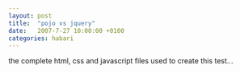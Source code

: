 ```yaml
---
layout: post
title:  "pojo vs jquery"
date:   2007-7-27 10:00:00 +0100
categories: habari
---
```

the complete html, css and javascript files used to create this test...